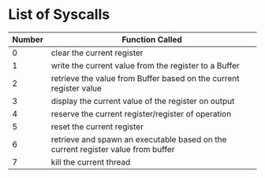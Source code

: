 # List of Syscalls

| Number     | Function Called                                                      |
| ---------- | -------------------------------------------------------------------- |
| 0          | clear the current register                                           |
| 1          | write the current value from the register to a Buffer                |
| 2          | retrieve the value from Buffer based on the current register value   |
| 3          | display the current value of the register on output                  |
| 4          | reserve the current register/register of operation                   |
| 5          | reset the current register                                           |
| 6          | retrieve and spawn an executable based on the current register value from buffer |
| 7          | kill the current thread                                              |
